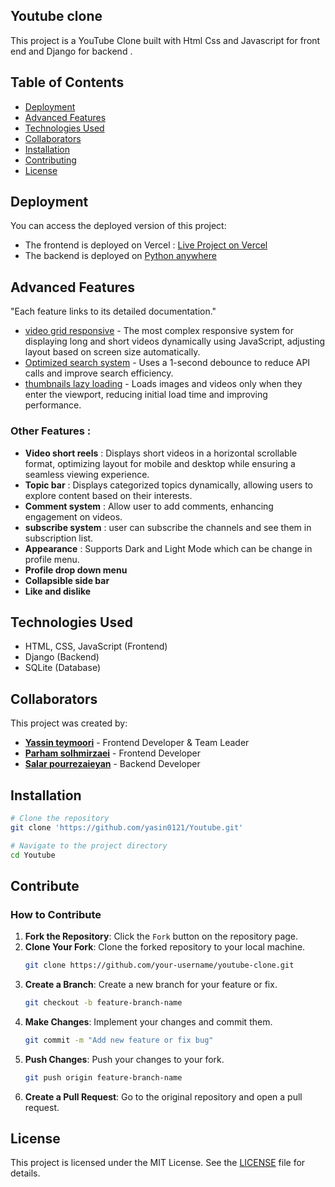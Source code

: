 ## Youtube clone
This project is a YouTube Clone built with Html Css and Javascript for front end and Django for backend .

## Table of Contents
- [Deployment](#deployment)
- [Advanced Features](#advanced-features)
- [Technologies Used](#technologies-used)
- [Collaborators](#collaborators)
- [Installation](#installation)
- [Contributing](#contribute)
- [License](#license)

## Deployment
You can access the deployed version of this project:
- The frontend is deployed on Vercel : [Live Project on Vercel](https://youtube-three-pearl.vercel.app/)
- The backend is deployed on [Python anywhere](https://www.pythonanywhere.com)

## Advanced Features
"Each feature links to its detailed documentation."

- [video grid responsive](Documents/Risponsive.md) - The most complex responsive system for displaying long and short videos dynamically using JavaScript, adjusting layout based on screen size automatically.
- [Optimized search system](Documents/Search.md) - Uses a 1-second debounce to reduce API calls and improve search efficiency.
- [thumbnails lazy loading](Documents/LazyLoading.md) - Loads images and videos only when they enter the viewport, reducing initial load time and improving performance. 

### Other Features :
- **Video short reels** : Displays short videos in a horizontal scrollable format, optimizing layout for mobile and desktop while ensuring a seamless viewing experience.
- **Topic bar** : Displays categorized topics dynamically, allowing users to explore content based on their interests.
- **Comment system** : Allow user to add comments, enhancing engagement on videos.
- **subscribe system** : user can subscribe the channels and see them in subscription list.
- **Appearance** : Supports Dark and Light Mode which can be change in profile menu.
- **Profile drop down menu**
- **Collapsible side bar**
- **Like and dislike**

## Technologies Used
- HTML, CSS, JavaScript (Frontend)
- Django (Backend)
- SQLite (Database)

## Collaborators
This project was created by:
- **[Yassin teymoori](https://github.com/yasin0121)** -  Frontend Developer & Team Leader
- **[Parham solhmirzaei](https://github.com/parham0121)** -  Frontend Developer
- **[Salar pourrezaieyan](https://github.com/Salar-pr)** -  Backend Developer

## Installation

```sh
# Clone the repository
git clone 'https://github.com/yasin0121/Youtube.git'

# Navigate to the project directory
cd Youtube
```

## Contribute
### How to Contribute
1. **Fork the Repository**: Click the `Fork` button on the repository page.
2. **Clone Your Fork**: Clone the forked repository to your local machine.
   ```sh
   git clone https://github.com/your-username/youtube-clone.git
   ```
3. **Create a Branch**: Create a new branch for your feature or fix.
   ```sh
   git checkout -b feature-branch-name
   ```
4. **Make Changes**: Implement your changes and commit them.
   ```sh
   git commit -m "Add new feature or fix bug"
   ```
5. **Push Changes**: Push your changes to your fork.
   ```sh
   git push origin feature-branch-name
   ```
6. **Create a Pull Request**: Go to the original repository and open a pull request.

## License

This project is licensed under the MIT License. See the [LICENSE](Documents/LICENSE.md) file for details.
